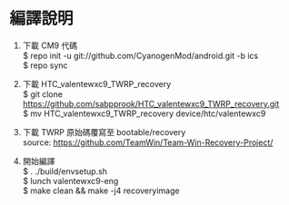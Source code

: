 編譯說明
==========================
1.  下載 CM9 代碼   
  $ repo init -u git://github.com/CyanogenMod/android.git -b ics  
  $ repo sync

3.  下載 HTC_valentewxc9_TWRP_recovery  
  $ git clone https://github.com/sabpprook/HTC_valentewxc9_TWRP_recovery.git  
  $ mv HTC_valentewxc9_TWRP_recovery device/htc/valentewxc9

4.  下載 TWRP 原始碼覆寫至 bootable/recovery  
  source: https://github.com/TeamWin/Team-Win-Recovery-Project/

5.  開始編譯  
  $ . ./build/envsetup.sh   
  $ lunch valentewxc9-eng  
  $ make clean && make -j4 recoveryimage
